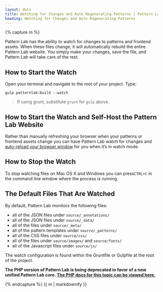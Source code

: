 ```yaml
---
layout: docs
title: Watching for Changes and Auto Regenerating Patterns | Pattern Lab
heading: Watching for Changes and Auto Regenerating Patterns
---
```


{% capture m %}

Pattern Lab has the ability to watch for changes to patterns and frontend assets. When these files change, it will automatically rebuild the entire Pattern Lab website. You simply make your changes, save the file, and Pattern Lab will take care of the rest.

## How to Start the Watch

Open your terminal and navigate to the root of your project. Type:

```
gulp patternlab:build --watch
```

> If using grunt, substitute `grunt` for `gulp` above.

## How to Start the Watch and Self-Host the Pattern Lab Website

Rather than manually refreshing your browser when your patterns or frontend assets change you can have Pattern Lab watch for changes and [auto-reload your browser window](/docs/viewing-patterns.html#node) for you when it’s in watch mode.

## How to Stop the Watch

To stop watching files on Mac OS X and Windows you can press`CTRL+C` in the command line window where the process is running.

## The Default Files That Are Watched

By default, Pattern Lab monitors the following files:

* all of the JSON files under `source/_annotations/`
* all of the JSON files under `source/_data/`
* all of the files under `source/_meta/`
* all of the pattern templates under `source/_patterns/`
* all of the CSS files under `source/css/`
* all of the files under `source/images/` and `source/fonts/`
* all of the Javascript files under `source/js/`

The watch configuration is found within the Gruntfile or Gulpfile at the root of the project.

<strong>The PHP version of Pattern Lab is being deprecated in favor of a new unified Pattern Lab core. <a href='./php/advanced-auto-regenerate'>The PHP docs for this topic can be viewed here.</a></strong>

{% endcapture %}
{{ m | markdownify }}
